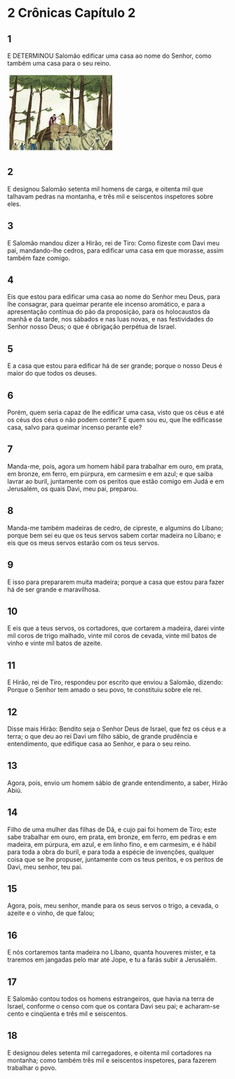 # 2 Crônicas Capítulo 2

## 1
E DETERMINOU Salomão edificar uma casa ao nome do Senhor, como também uma casa para o seu reino.

![](../.img/2Cr/02/1-0.jpg)

## 2
E designou Salomão setenta mil homens de carga, e oitenta mil que talhavam pedras na montanha, e três mil e seiscentos inspetores sobre eles.

## 3
E Salomão mandou dizer a Hirão, rei de Tiro: Como fizeste com Davi meu pai, mandando-lhe cedros, para edificar uma casa em que morasse, assim também faze comigo.

## 4
Eis que estou para edificar uma casa ao nome do Senhor meu Deus, para lhe consagrar, para queimar perante ele incenso aromático, e para a apresentação contínua do pão da proposição, para os holocaustos da manhã e da tarde, nos sábados e nas luas novas, e nas festividades do Senhor nosso Deus; o que é obrigação perpétua de Israel.

## 5
E a casa que estou para edificar há de ser grande; porque o nosso Deus é maior do que todos os deuses.

## 6
Porém, quem seria capaz de lhe edificar uma casa, visto que os céus e até os céus dos céus o não podem conter? E quem sou eu, que lhe edificasse casa, salvo para queimar incenso perante ele?

## 7
Manda-me, pois, agora um homem hábil para trabalhar em ouro, em prata, em bronze, em ferro, em púrpura, em carmesim e em azul; e que saiba lavrar ao buril, juntamente com os peritos que estão comigo em Judá e em Jerusalém, os quais Davi, meu pai, preparou.

## 8
Manda-me também madeiras de cedro, de cipreste, e algumins do Líbano; porque bem sei eu que os teus servos sabem cortar madeira no Líbano; e eis que os meus servos estarão com os teus servos.

## 9
E isso para prepararem muita madeira; porque a casa que estou para fazer há de ser grande e maravilhosa.

## 10
E eis que a teus servos, os cortadores, que cortarem a madeira, darei vinte mil coros de trigo malhado, vinte mil coros de cevada, vinte mil batos de vinho e vinte mil batos de azeite.

## 11
E Hirão, rei de Tiro, respondeu por escrito que enviou a Salomão, dizendo: Porque o Senhor tem amado o seu povo, te constituiu sobre ele rei.

## 12
Disse mais Hirão: Bendito seja o Senhor Deus de Israel, que fez os céus e a terra; o que deu ao rei Davi um filho sábio, de grande prudência e entendimento, que edifique casa ao Senhor, e para o seu reino.

## 13
Agora, pois, envio um homem sábio de grande entendimento, a saber, Hirão Abiú.

## 14
Filho de uma mulher das filhas de Dã, e cujo pai foi homem de Tiro; este sabe trabalhar em ouro, em prata, em bronze, em ferro, em pedras e em madeira, em púrpura, em azul, e em linho fino, e em carmesim, e é hábil para toda a obra do buril, e para toda a espécie de invenções, qualquer coisa que se lhe propuser, juntamente com os teus peritos, e os peritos de Davi, meu senhor, teu pai.

## 15
Agora, pois, meu senhor, mande para os seus servos o trigo, a cevada, o azeite e o vinho, de que falou;

## 16
E nós cortaremos tanta madeira no Líbano, quanta houveres mister, e ta traremos em jangadas pelo mar até Jope, e tu a farás subir a Jerusalém.

## 17
E Salomão contou todos os homens estrangeiros, que havia na terra de Israel, conforme o censo com que os contara Davi seu pai; e acharam-se cento e cinqüenta e três mil e seiscentos.

## 18
E designou deles setenta mil carregadores, e oitenta mil cortadores na montanha; como também três mil e seiscentos inspetores, para fazerem trabalhar o povo.

